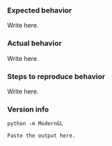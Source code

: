 ### Expected behavior

Write here.

### Actual behavior

Write here.

### Steps to reproduce behavior

Write here.

### Version info

```
python -m ModernGL
```

```
Paste the output here.
```
